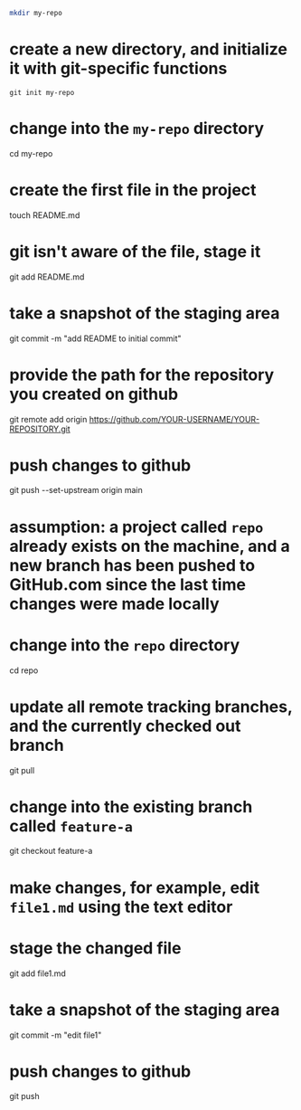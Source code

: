```bash 
mkdir my-repo
```
# create a new directory, and initialize it with git-specific functions
```git
git init my-repo
```
# change into the `my-repo` directory
cd my-repo

# create the first file in the project
touch README.md

# git isn't aware of the file, stage it
git add README.md

# take a snapshot of the staging area
git commit -m "add README to initial commit"

# provide the path for the repository you created on github
git remote add origin https://github.com/YOUR-USERNAME/YOUR-REPOSITORY.git

# push changes to github
git push --set-upstream origin main

# assumption: a project called `repo` already exists on the machine, and a new branch has been pushed to GitHub.com since the last time changes were made locally

# change into the `repo` directory

cd repo

# update all remote tracking branches, and the currently checked out branch

git pull

# change into the existing branch called `feature-a`

git checkout feature-a

# make changes, for example, edit `file1.md` using the text editor

# stage the changed file

git add file1.md

# take a snapshot of the staging area

git commit -m "edit file1"

# push changes to github

git push

```
